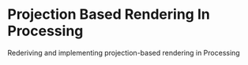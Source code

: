 # Projection Based Rendering In Processing
Rederiving and implementing projection-based rendering in Processing
